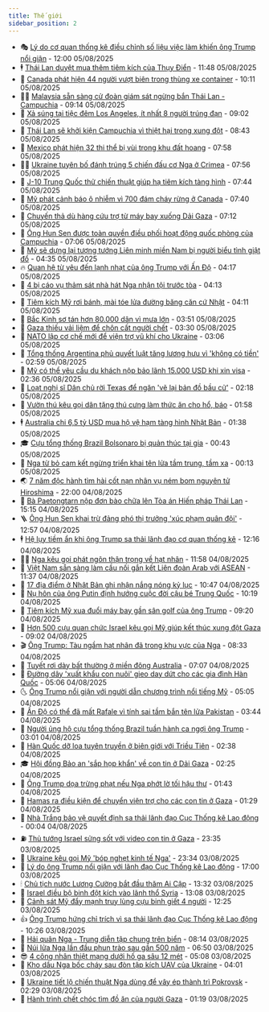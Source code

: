 ```yaml
---
title: Thế giới
sidebar_position: 2
---
```


<!-- vnexpress-the-gioi:START -->
- 🎭 [Lý do cơ quan thống kê điều chỉnh số liệu việc làm khiến ông Trump nổi giận](https://vnexpress.net/ly-do-co-quan-thong-ke-dieu-chinh-so-lieu-viec-lam-khien-ong-trump-noi-gian-4922714.html) - 12:00 05/08/2025
- 🕴 [Thái Lan duyệt mua thêm tiêm kích của Thụy Điển](https://vnexpress.net/thai-lan-duyet-mua-them-tiem-kich-cua-thuy-dien-4923097.html) - 11:48 05/08/2025
- 🤭 [Canada phát hiện 44 người vượt biên trong thùng xe container](https://vnexpress.net/canada-phat-hien-44-nguoi-vuot-bien-trong-thung-xe-container-4923046.html) - 10:11 05/08/2025
- 🧑‍💻 [Malaysia sẵn sàng cử đoàn giám sát ngừng bắn Thái Lan - Campuchia](https://vnexpress.net/malaysia-san-sang-cu-doan-giam-sat-ngung-ban-thai-lan-campuchia-4923006.html) - 09:14 05/08/2025
- 🦏 [Xả súng tại tiệc đêm Los Angeles, ít nhất 8 người trúng đạn](https://vnexpress.net/xa-sung-tai-tiec-dem-los-angeles-it-nhat-8-nguoi-trung-dan-4922976.html) - 09:02 05/08/2025
- 🦒 [Thái Lan sẽ khởi kiện Campuchia vì thiệt hại trong xung đột](https://vnexpress.net/thai-lan-se-khoi-kien-campuchia-vi-thiet-hai-trong-xung-dot-4922937.html) - 08:43 05/08/2025
- 🌈 [Mexico phát hiện 32 thi thể bị vùi trong khu đất hoang](https://vnexpress.net/mexico-phat-hien-32-thi-the-bi-vui-trong-khu-dat-hoang-4922887.html) - 07:58 05/08/2025
- 🧑‍🏫 [Ukraine tuyên bố đánh trúng 5 chiến đấu cơ Nga ở Crimea](https://vnexpress.net/ukraine-tuyen-bo-danh-trung-5-chien-dau-co-nga-o-crimea-4922883.html) - 07:56 05/08/2025
- 🐲 [J-10 Trung Quốc thử chiến thuật giúp hạ tiêm kích tàng hình](https://vnexpress.net/j-10-trung-quoc-thu-chien-thuat-giup-ha-tiem-kich-tang-hinh-4922770.html) - 07:44 05/08/2025
- 🦒 [Mỹ phát cảnh báo ô nhiễm vì 700 đám cháy rừng ở Canada](https://vnexpress.net/my-phat-canh-bao-o-nhiem-vi-700-dam-chay-rung-o-canada-4922948.html) - 07:40 05/08/2025
- 🐻 [Chuyến thả dù hàng cứu trợ từ máy bay xuống Dải Gaza](https://vnexpress.net/chuyen-tha-du-hang-cuu-tro-tu-may-bay-xuong-dai-gaza-4922717.html) - 07:12 05/08/2025
- 🚀 [Ông Hun Sen được toàn quyền điều phối hoạt động quốc phòng của Campuchia](https://vnexpress.net/ong-hun-sen-duoc-toan-quyen-dieu-phoi-hoat-dong-quoc-phong-cua-campuchia-4922910.html) - 07:06 05/08/2025
- 🥰 [Mỹ sẽ dựng lại tượng tướng Liên minh miền Nam bị người biểu tình giật đổ](https://vnexpress.net/my-se-dung-lai-tuong-tuong-lien-minh-mien-nam-bi-nguoi-bieu-tinh-giat-do-4922705.html) - 04:35 05/08/2025
- 🔥 [Quan hệ từ yêu đến lạnh nhạt của ông Trump với Ấn Độ](https://vnexpress.net/quan-he-tu-yeu-den-lanh-nhat-cua-ong-trump-voi-an-do-4922268.html) - 04:17 05/08/2025
- 🥳 [4 bị cáo vụ thảm sát nhà hát Nga nhận tội trước tòa](https://vnexpress.net/4-bi-cao-vu-tham-sat-nha-hat-nga-nhan-toi-truoc-toa-4922829.html) - 04:13 05/08/2025
- 💼 [Tiêm kích Mỹ rơi bánh, mài tóe lửa đường băng căn cứ Nhật](https://vnexpress.net/tiem-kich-my-roi-banh-mai-toe-lua-duong-bang-can-cu-nhat-4922839.html) - 04:11 05/08/2025
- 🤡 [Bắc Kinh sơ tán hơn 80.000 dân vì mưa lớn](https://vnexpress.net/bac-kinh-so-tan-hon-80-000-dan-vi-mua-lon-4922764.html) - 03:51 05/08/2025
- 🌁 [Gaza thiếu vải liệm để chôn cất người chết](https://vnexpress.net/gaza-thieu-vai-liem-de-chon-cat-nguoi-chet-4922738.html) - 03:30 05/08/2025
- 🤩 [NATO lập cơ chế mới để viện trợ vũ khí cho Ukraine](https://vnexpress.net/nato-lap-co-che-moi-de-vien-tro-vu-khi-cho-ukraine-4922713.html) - 03:06 05/08/2025
- 🎉 [Tổng thống Argentina phủ quyết luật tăng lương hưu vì &#39;không có tiền&#39;](https://vnexpress.net/tong-thong-argentina-phu-quyet-luat-tang-luong-huu-vi-khong-co-tien-4922778.html) - 02:59 05/08/2025
- 🎉 [Mỹ có thể yêu cầu du khách nộp bảo lãnh 15.000 USD khi xin visa](https://vnexpress.net/my-co-the-yeu-cau-du-khach-nop-bao-lanh-15-000-usd-khi-xin-visa-4922750.html) - 02:36 05/08/2025
- 🌁 [Loạt nghị sĩ Dân chủ rời Texas để ngăn &#39;vẽ lại bản đồ bầu cử&#39;](https://vnexpress.net/loat-nghi-si-dan-chu-roi-texas-de-ngan-ve-lai-ban-do-bau-cu-4922697.html) - 02:18 05/08/2025
- 🌊 [Vườn thú kêu gọi dân tặng thú cưng làm thức ăn cho hổ, báo](https://vnexpress.net/vuon-thu-keu-goi-dan-tang-thu-cung-lam-thuc-an-cho-ho-bao-4922723.html) - 01:58 05/08/2025
- 🕴 [Australia chi 6,5 tỷ USD mua hộ vệ hạm tàng hình Nhật Bản](https://vnexpress.net/australia-chi-6-5-ty-usd-mua-ho-ve-ham-tang-hinh-nhat-ban-4922719.html) - 01:38 05/08/2025
- 🎓 [Cựu tổng thống Brazil Bolsonaro bị quản thúc tại gia](https://vnexpress.net/cuu-tong-thong-brazil-bolsonaro-bi-quan-thuc-tai-gia-4922695.html) - 00:43 05/08/2025
- 🦩 [Nga từ bỏ cam kết ngừng triển khai tên lửa tầm trung, tầm xa](https://vnexpress.net/nga-tu-bo-cam-ket-ngung-trien-khai-ten-lua-tam-trung-tam-xa-4922685.html) - 00:13 05/08/2025
- 🌏 [7 năm độc hành tìm hài cốt nạn nhân vụ ném bom nguyên tử Hiroshima](https://vnexpress.net/7-nam-doc-hanh-tim-hai-cot-nan-nhan-vu-nem-bom-nguyen-tu-hiroshima-4922542.html) - 22:00 04/08/2025
- 🌋 [Bà Paetongtarn nộp đơn bào chữa lên Tòa án Hiến pháp Thái Lan](https://vnexpress.net/ba-paetongtarn-nop-don-bao-chua-len-toa-an-hien-phap-thai-lan-4922659.html) - 15:15 04/08/2025
- 🪜 [Ông Hun Sen khai trừ đảng phó thị trưởng &#39;xúc phạm quân đội&#39;](https://vnexpress.net/ong-hun-sen-khai-tru-dang-pho-thi-truong-xuc-pham-quan-doi-4922645.html) - 12:57 04/08/2025
- 🕴 [Hệ lụy tiềm ẩn khi ông Trump sa thải lãnh đạo cơ quan thống kê](https://vnexpress.net/he-luy-tiem-an-khi-ong-trump-sa-thai-lanh-dao-co-quan-thong-ke-4922296.html) - 12:16 04/08/2025
- 🧑‍🏫 [Nga kêu gọi phát ngôn thận trọng về hạt nhân](https://vnexpress.net/nga-keu-goi-phat-ngon-than-trong-ve-hat-nhan-4922605.html) - 11:58 04/08/2025
- 🌮 [Việt Nam sẵn sàng làm cầu nối gắn kết Liên đoàn Arab với ASEAN](https://vnexpress.net/viet-nam-san-sang-lam-cau-noi-gan-ket-lien-doan-arab-voi-asean-4922632.html) - 11:37 04/08/2025
- 🚦 [17 địa điểm ở Nhật Bản ghi nhận nắng nóng kỷ lục](https://vnexpress.net/17-dia-diem-o-nhat-ban-ghi-nhan-nang-nong-ky-luc-4922589.html) - 10:47 04/08/2025
- 💫 [Nụ hôn của ông Putin định hướng cuộc đời cậu bé Trung Quốc](https://vnexpress.net/nu-hon-cua-ong-putin-dinh-huong-cuoc-doi-cau-be-trung-quoc-4922539.html) - 10:19 04/08/2025
- 🤡 [Tiêm kích Mỹ xua đuổi máy bay gần sân golf của ông Trump](https://vnexpress.net/tiem-kich-my-xua-duoi-may-bay-gan-san-golf-cua-ong-trump-4922526.html) - 09:20 04/08/2025
- 🦣 [Hơn 500 cựu quan chức Israel kêu gọi Mỹ giúp kết thúc xung đột Gaza](https://vnexpress.net/hon-500-cuu-quan-chuc-israel-keu-goi-my-giup-ket-thuc-xung-dot-gaza-4922484.html) - 09:02 04/08/2025
- 🎬 [Ông Trump: Tàu ngầm hạt nhân đã trong khu vực của Nga](https://vnexpress.net/ong-trump-tau-ngam-hat-nhan-da-trong-khu-vuc-cua-nga-4922503.html) - 08:33 04/08/2025
- 🎉 [Tuyết rơi dày bất thường ở miền đông Australia](https://vnexpress.net/tuyet-roi-day-bat-thuong-o-mien-dong-australia-4922448.html) - 07:07 04/08/2025
- 🎡 [Đường dây &#39;xuất khẩu con nuôi&#39; gieo day dứt cho các gia đình Hàn Quốc](https://vnexpress.net/duong-day-xuat-khau-con-nuoi-gieo-day-dut-cho-cac-gia-dinh-han-quoc-4922219.html) - 05:06 04/08/2025
- 🌜 [Ông Trump nổi giận với người dẫn chương trình nổi tiếng Mỹ](https://vnexpress.net/ong-trump-noi-gian-voi-nguoi-dan-chuong-trinh-noi-tieng-my-4922390.html) - 05:05 04/08/2025
- 🎡 [Ấn Độ có thể đã mất Rafale vì tính sai tầm bắn tên lửa Pakistan](https://vnexpress.net/an-do-co-the-da-mat-rafale-vi-tinh-sai-tam-ban-ten-lua-pakistan-4922348.html) - 03:44 04/08/2025
- 🤗 [Người ủng hộ cựu tổng thống Brazil tuần hành ca ngợi ông Trump](https://vnexpress.net/nguoi-ung-ho-cuu-tong-thong-brazil-tuan-hanh-ca-ngoi-ong-trump-4922327.html) - 03:01 04/08/2025
- 🦩 [Hàn Quốc dỡ loa tuyên truyền ở biên giới với Triều Tiên](https://vnexpress.net/han-quoc-do-loa-tuyen-truyen-o-bien-gioi-voi-trieu-tien-4922309.html) - 02:38 04/08/2025
- 🎓 [Hội đồng Bảo an &#39;sắp họp khẩn&#39; về con tin ở Dải Gaza](https://vnexpress.net/hoi-dong-bao-an-sap-hop-khan-ve-con-tin-o-dai-gaza-4922286.html) - 02:25 04/08/2025
- 🌁 [Ông Trump dọa trừng phạt nếu Nga phớt lờ tối hậu thư](https://vnexpress.net/ong-trump-doa-trung-phat-neu-nga-phot-lo-toi-hau-thu-4922276.html) - 01:43 04/08/2025
- 🤩 [Hamas ra điều kiện để chuyển viện trợ cho các con tin ở Gaza](https://vnexpress.net/hamas-ra-dieu-kien-de-chuyen-vien-tro-cho-cac-con-tin-o-gaza-4922264.html) - 01:29 04/08/2025
- 👹 [Nhà Trắng bảo vệ quyết định sa thải lãnh đạo Cục Thống kê Lao động](https://vnexpress.net/nha-trang-bao-ve-quyet-dinh-sa-thai-lanh-dao-cuc-thong-ke-lao-dong-4922258.html) - 00:04 04/08/2025
- ⛽️ [Thủ tướng Israel sửng sốt với video con tin ở Gaza](https://vnexpress.net/thu-tuong-israel-sung-sot-voi-video-con-tin-o-gaza-4922218.html) - 23:35 03/08/2025
- 🚀 [Ukraine kêu gọi Mỹ &#39;bóp nghẹt kinh tế Nga&#39;](https://vnexpress.net/ukraine-keu-goi-my-bop-nghet-kinh-te-nga-4922259.html) - 23:34 03/08/2025
- 🎡 [Lý do ông Trump nổi giận với lãnh đạo Cục Thống kê Lao động](https://vnexpress.net/ly-do-ong-trump-noi-gian-voi-lanh-dao-cuc-thong-ke-lao-dong-4921840.html) - 17:00 03/08/2025
- 🕯 [Chủ tịch nước Lương Cường bắt đầu thăm Ai Cập](https://vnexpress.net/chu-tich-nuoc-luong-cuong-bat-dau-tham-ai-cap-4922215.html) - 13:32 03/08/2025
- 🐻 [Israel điều bộ binh đột kích vào lãnh thổ Syria](https://vnexpress.net/israel-dieu-bo-binh-dot-kich-vao-lanh-tho-syria-4922205.html) - 13:08 03/08/2025
- 🚦 [Cảnh sát Mỹ đẩy mạnh truy lùng cựu binh giết 4 người](https://vnexpress.net/canh-sat-my-day-manh-truy-lung-cuu-binh-giet-4-nguoi-4922203.html) - 12:25 03/08/2025
- 👍 [Ông Trump hứng chỉ trích vì sa thải lãnh đạo Cục Thống kê Lao động](https://vnexpress.net/ong-trump-hung-chi-trich-vi-sa-thai-lanh-dao-cuc-thong-ke-lao-dong-4922194.html) - 10:26 03/08/2025
- 🚀 [Hải quân Nga - Trung diễn tập chung trên biển](https://vnexpress.net/hai-quan-nga-trung-dien-tap-chung-tren-bien-4922158.html) - 08:14 03/08/2025
- 🌮 [Núi lửa Nga lần đầu phun trào sau gần 500 năm](https://vnexpress.net/nui-lua-nga-lan-dau-phun-trao-sau-gan-500-nam-4922138.html) - 06:50 03/08/2025
- 😎 [4 công nhân thiệt mạng dưới hố ga sâu 12 mét](https://vnexpress.net/4-cong-nhan-thiet-mang-duoi-ho-ga-sau-12-met-4922136.html) - 05:08 03/08/2025
- 🐲 [Kho dầu Nga bốc cháy sau đòn tập kích UAV của Ukraine](https://vnexpress.net/kho-dau-nga-boc-chay-sau-don-tap-kich-uav-cua-ukraine-4922106.html) - 04:01 03/08/2025
- 💫 [Ukraine tiết lộ chiến thuật Nga dùng để vây ép thành trì Pokrovsk](https://vnexpress.net/ukraine-tiet-lo-chien-thuat-nga-dung-de-vay-ep-thanh-tri-pokrovsk-4922074.html) - 02:29 03/08/2025
- 👀 [Hành trình chết chóc tìm đồ ăn của người Gaza](https://vnexpress.net/hanh-trinh-chet-choc-tim-do-an-cua-nguoi-gaza-4921832.html) - 01:19 03/08/2025<!-- vnexpress-the-gioi:END -->